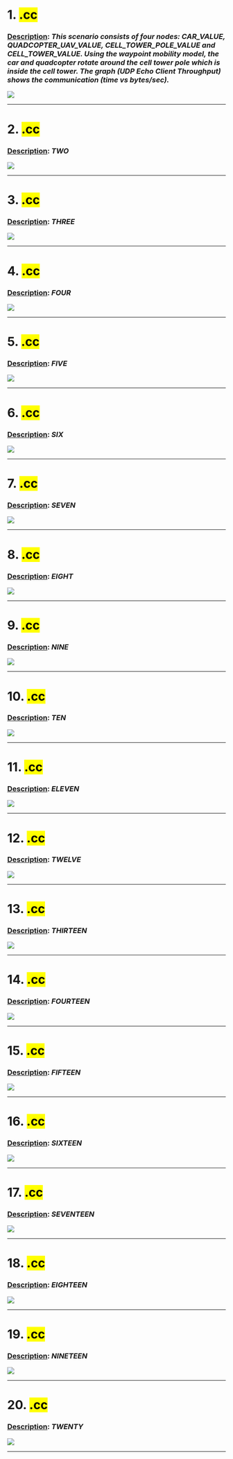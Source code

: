 
# 1. <mark>.cc</mark>

### <ins>Description</ins>: *This scenario consists of four nodes:  CAR_VALUE, QUADCOPTER_UAV_VALUE, CELL_TOWER_POLE_VALUE and CELL_TOWER_VALUE. Using the waypoint mobility model, the car and quadcopter rotate around the cell tower pole which is inside the cell tower. The graph (UDP Echo Client Throughput) shows the communication (time vs bytes/sec).*

![](.gif)

---

# 2. <mark>.cc</mark>

### <ins>Description</ins>: *TWO*

![](.gif)

---

# 3. <mark>.cc</mark>

### <ins>Description</ins>: *THREE*

![](.gif)

---

# 4. <mark>.cc</mark>

### <ins>Description</ins>: *FOUR*

![](.gif)

---

# 5. <mark>.cc</mark>

### <ins>Description</ins>: *FIVE*

![](.gif)

---

# 6. <mark>.cc</mark>

### <ins>Description</ins>: *SIX*

![](.gif)

---

# 7. <mark>.cc</mark>

### <ins>Description</ins>: *SEVEN*

![](.gif)

---

# 8. <mark>.cc</mark>

### <ins>Description</ins>: *EIGHT*

![](.gif)

---

# 9. <mark>.cc</mark>

### <ins>Description</ins>: *NINE*

![](.gif)

---

# 10. <mark>.cc</mark>

### <ins>Description</ins>: *TEN*

![](.gif)

---

# 11. <mark>.cc</mark>

### <ins>Description</ins>: *ELEVEN*

![](.gif)

---

# 12. <mark>.cc</mark>

### <ins>Description</ins>: *TWELVE*

![](.gif)

---

# 13. <mark>.cc</mark>

### <ins>Description</ins>: *THIRTEEN*

![](.gif)

---

# 14. <mark>.cc</mark>

### <ins>Description</ins>: *FOURTEEN*

![](.gif)

---

# 15. <mark>.cc</mark>

### <ins>Description</ins>: *FIFTEEN*

![](.gif)

---

# 16. <mark>.cc</mark>

### <ins>Description</ins>: *SIXTEEN*

![](.gif)

---

# 17. <mark>.cc</mark>

### <ins>Description</ins>: *SEVENTEEN*

![](.gif)

---

# 18. <mark>.cc</mark>

### <ins>Description</ins>: *EIGHTEEN*

![](.gif)

---

# 19. <mark>.cc</mark>

### <ins>Description</ins>: *NINETEEN*

![](.gif)

---

# 20. <mark>.cc</mark>

### <ins>Description</ins>: *TWENTY*

![](.gif)

---
